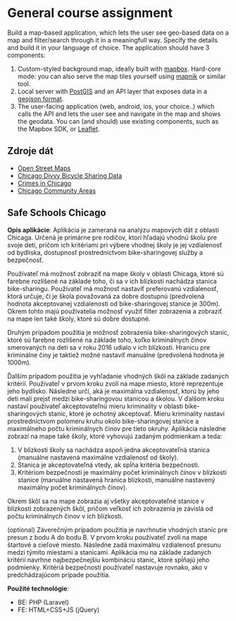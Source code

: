 # General course assignment

Build a map-based application, which lets the user see geo-based data on a map and filter/search through it in a meaningfull way. Specify the details and build it in your language of choice. The application should have 3 components:

1. Custom-styled background map, ideally built with [mapbox](http://mapbox.com). Hard-core mode: you can also serve the map tiles yourself using [mapnik](http://mapnik.org/) or similar tool.
2. Local server with [PostGIS](http://postgis.net/) and an API layer that exposes data in a [geojson format](http://geojson.org/).
3. The user-facing application (web, android, ios, your choice..) which calls the API and lets the user see and navigate in the map and shows the geodata. You can (and should) use existing components, such as the Mapbox SDK, or [Leaflet](http://leafletjs.com/).

## Zdroje dát

- [Open Street Maps](https://www.openstreetmap.org/)
- [Chicago Divvy Bicycle Sharing Data](www.kaggle.com/yingwurenjian/chicago-divvy-bicycle-sharing-data)
- [Crimes in Chicago](www.kaggle.com/currie32/crimes-in-chicago)
- [Chicago Community Areas](https://data.cityofchicago.org/Facilities-Geographic-Boundaries/Boundaries-Community-Areas-current-/cauq-8yn6)

## Safe Schools Chicago

**Opis aplikácie**: Aplikácia je zameraná na analýzu mapových dát z oblasti Chicaga. Určená je primárne pre rodičov, ktorí hľadajú vhodnú školu pre svoje deti, pričom ich kritériami pri výbere vhodnej školy je jej vzdialenosť od bydliska, dostupnosť prostredníctvom bike-sharingovej služby a bezpečnosť.

Používateľ má možnosť zobraziť na mape školy v oblasti Chicaga, ktoré sú farebne rozlíšené na základe toho, či sa v ich blízkosti nachádza stanica bike-sharingu. Používateľ má možnosť nastaviť preferovanú vzdialenosť, ktorá určuje, či je škola považovaná za dobre dostupnú (predvolená hodnota akceptovanej vzdialenosti od bike-sharingovej stanice je 300m). Okrem tohto majú používatelia možnosť využiť filter zobrazenia a zobraziť na mape len také školy, ktoré sú dobre dostupné.

Druhým prípadom použitia je možnosť zobrazenia bike-sharingových staníc, ktoré sú farebne rozlíšené na základe toho, koľko kriminálnych činov smerovaných na deti sa v roku 2016 udialo v ich blízkosti. Hranicu pre kriminálne činy je taktiež možné nastaviť manuálne (predvolená hodnota je 1000m).

Ďalším prípadom použitia je vyhľadanie vhodných škôl na základe zadaných kritérií. Používateľ v prvom kroku zvolí na mape miesto, ktoré reprezentuje jeho bydlisko. Následne určí, aká je maximálna vzdialenosť, ktorú by jeho deti mali prejsť medzi bike-sharingovou stanicou a školou. V ďalšom kroku nastaví používateľ akceptovateľnú mieru kriminality v oblasti bike-sharingových staníc, ktoré je ochotný akceptovať. Mieru kriminality nastaví prostredníctvom polomeru kruhu okolo bike-sharingovej stanice a maximálneho počtu kriminálnych činov pre tieto okruhy. Aplikácia následne zobrazí na mape také školy, ktoré vyhovujú zadaným podmienkam a teda:

1. V blízkosti školy sa nachádza aspoň jedna akceptovateľná stanica (manuálne nastavená maximálne vzdialenosť od školy).
2. Stanica je akceptovateľná vtedy, ak spĺňa kritéria bezpečnosti.
3. Kritériom bezpečnosti je maximálny počet kriminálnych činov v blízkosti stanice (manuálne nastavená hranica blízkosti, manuálne nastavený maximálny počet kriminálnych činov).

Okrem škôl sa na mape zobrazia aj všetky akceptovateľné stanice v blízkosti zobrazených škôl, pričom veľkosť ich zobrazenia je závislá od počtu kriminálnych činov v ich blízkosti.

(optional) Záverečným prípadom použitia je navrhnutie vhodných staníc pre presun z bodu A do bodu B. V prvom kroku používateľ zvolí na mape štartové a cieľové miesto. Následne zadá maximálnu vzdialenosť presunu medzi týmito miestami a stanicami. Aplikácia mu na základe zadaných kritérií navrhne najbezpečnejšiu kombináciu staníc, ktoré spĺňajú jeho podmienky. Kritériá bezpečnosti používateľ nastavuje rovnako, ako v predchádzajúcom prípade použitia.

**Použité technológie**: 

* BE: PHP (Laravel)
* FE: HTML+CSS+JS (jQuery)
